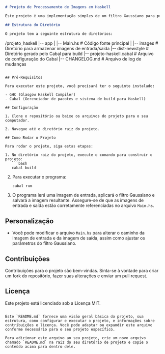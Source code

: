 
```markdown
# Projeto de Processamento de Imagens em Haskell

Este projeto é uma implementação simples de um filtro Gaussiano para processamento de imagens, utilizando Haskell e a biblioteca `JuicyPixels`.

## Estrutura do Diretório

O projeto tem a seguinte estrutura de diretórios:
```

/projeto_haskell
|-- app
| |-- Main.hs # Código fonte principal
| |-- images # Diretório para armazenar imagens de entrada/saída
|-- dist-newstyle # Diretório gerado pelo Cabal para build
|-- projeto-haskell.cabal # Arquivo de configuração do Cabal
|-- CHANGELOG.md # Arquivo de log de mudanças

````

## Pré-Requisitos

Para executar este projeto, você precisará ter o seguinte instalado:

- GHC (Glasgow Haskell Compiler)
- Cabal (Gerenciador de pacotes e sistema de build para Haskell)

## Configuração

1. Clone o repositório ou baixe os arquivos do projeto para o seu computador.

2. Navegue até o diretório raiz do projeto.

## Como Rodar o Projeto

Para rodar o projeto, siga estas etapas:

1. No diretório raiz do projeto, execute o comando para construir o projeto:
   ```bash
   cabal build
````

2. Para executar o programa:

   ```bash
   cabal run
   ```

3. O programa lerá uma imagem de entrada, aplicará o filtro Gaussiano e salvará a imagem resultante. Assegure-se de que as imagens de entrada e saída estão corretamente referenciadas no arquivo `Main.hs`.

## Personalização

- Você pode modificar o arquivo `Main.hs` para alterar o caminho da imagem de entrada e da imagem de saída, assim como ajustar os parâmetros do filtro Gaussiano.

## Contribuições

Contribuições para o projeto são bem-vindas. Sinta-se à vontade para criar um fork do repositório, fazer suas alterações e enviar um pull request.

## Licença

Este projeto está licenciado sob a Licença MIT.

```

Este `README.md` fornece uma visão geral básica do projeto, sua estrutura, como configurar e executar o projeto, e informações sobre contribuições e licença. Você pode adaptar ou expandir este arquivo conforme necessário para o seu projeto específico.

Para adicionar este arquivo ao seu projeto, crie um novo arquivo chamado `README.md` na raiz do seu diretório de projeto e copie o conteúdo acima para dentro dele.
```
